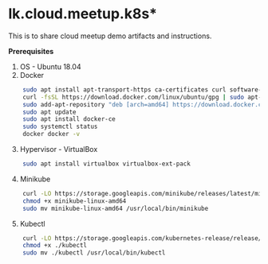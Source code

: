 # lk.cloud.meetup.k8s*

This is to share cloud meetup demo artifacts and instructions.     
    
**Prerequisites**
  
1. OS - Ubuntu 18.04   
2. Docker
```bash
    sudo apt install apt-transport-https ca-certificates curl software-properties-common 
    curl -fsSL https://download.docker.com/linux/ubuntu/gpg | sudo apt-key add -
    sudo add-apt-repository "deb [arch=amd64] https://download.docker.com/linux/ubuntu $(lsb_release -cs) stable"
    sudo apt update 
    sudo apt install docker-ce 
    sudo systemctl status
    docker docker -v
```
3. Hypervisor - VirtualBox      
```bash
    sudo apt install virtualbox virtualbox-ext-pack
```      
4. Minikube  
```bash
    curl -LO https://storage.googleapis.com/minikube/releases/latest/minikube-linux-amd64
    chmod +x minikube-linux-amd64 
    sudo mv minikube-linux-amd64 /usr/local/bin/minikube
``` 
5. Kubectl
```bash
    curl -LO https://storage.googleapis.com/kubernetes-release/release/$(curl -s https://storage.googleapis.com/kubernetes-release/release/stable.txt)/bin/linux/amd64/kubectl
    chmod +x ./kubectl   
    sudo mv ./kubectl /usr/local/bin/kubectl
```
